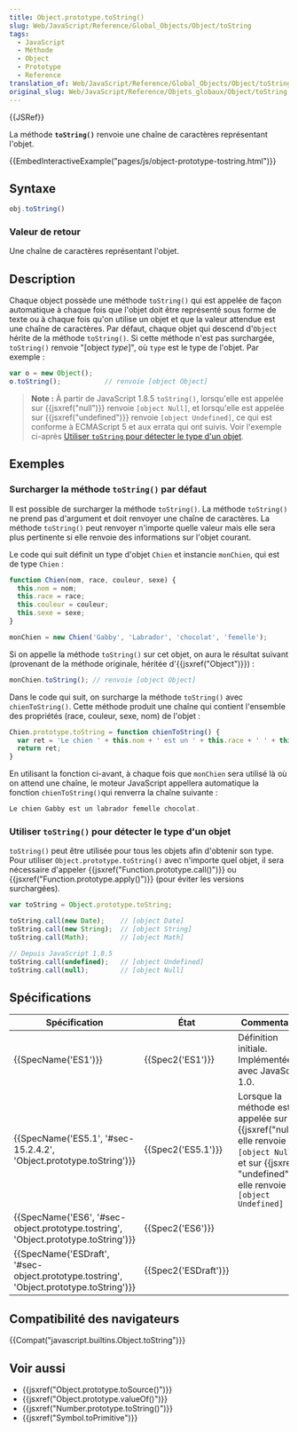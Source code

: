 ```yaml
---
title: Object.prototype.toString()
slug: Web/JavaScript/Reference/Global_Objects/Object/toString
tags:
  - JavaScript
  - Méthode
  - Object
  - Prototype
  - Reference
translation_of: Web/JavaScript/Reference/Global_Objects/Object/toString
original_slug: Web/JavaScript/Reference/Objets_globaux/Object/toString
---
```

{{JSRef}}

La méthode **`toString()`** renvoie une chaîne de caractères représentant l'objet.

{{EmbedInteractiveExample("pages/js/object-prototype-tostring.html")}}

## Syntaxe

```js
obj.toString()
```

### Valeur de retour

Une chaîne de caractères représentant l'objet.

## Description

Chaque object possède une méthode `toString()` qui est appelée de façon automatique à chaque fois que l'objet doit être représenté sous forme de texte ou à chaque fois qu'on utilise un objet et que la valeur attendue est une chaîne de caractères. Par défaut, chaque objet qui descend d'`Object` hérite de la méthode `toString()`. Si cette méthode n'est pas surchargée, `toString()` renvoie "\[object _type_]", où `type` est le type de l'objet. Par exemple :

```js
var o = new Object();
o.toString();           // renvoie [object Object]
```

> **Note :** À partir de JavaScript 1.8.5 `toString()`, lorsqu'elle est appelée sur {{jsxref("null")}} renvoie `[object Null]`, et lorsqu'elle est appelée sur {{jsxref("undefined")}} renvoie `[object Undefined]`, ce qui est conforme à ECMAScript 5 et aux errata qui ont suivis. Voir l'exemple ci-après [Utiliser `toString` pour détecter le type d'un objet](#detect).

## Exemples

### Surcharger la méthode `toString()` par défaut

Il est possible de surcharger la méthode `toString()`. La méthode `toString()` ne prend pas d'argument et doit renvoyer une chaîne de caractères. La méthode `toString()` peut renvoyer n'importe quelle valeur mais elle sera plus pertinente si elle renvoie des informations sur l'objet courant.

Le code qui suit définit un type d'objet `Chien` et instancie `monChien`, qui est de type `Chien` :

```js
function Chien(nom, race, couleur, sexe) {
  this.nom = nom;
  this.race = race;
  this.couleur = couleur;
  this.sexe = sexe;
}

monChien = new Chien('Gabby', 'Labrador', 'chocolat', 'femelle');
```

Si on appelle la méthode `toString()` sur cet objet, on aura le résultat suivant (provenant de la méthode originale, héritée d'{{jsxref("Object")}}) :

```js
monChien.toString(); // renvoie [object Object]
```

Dans le code qui suit, on surcharge la méthode `toString()` avec `chienToString()`. Cette méthode produit une chaîne qui contient l'ensemble des propriétés (race, couleur, sexe, nom) de l'objet :

```js
Chien.prototype.toString = function chienToString() {
  var ret = 'Le chien ' + this.nom + ' est un ' + this.race + ' ' + this.sexe + ' ' + this.couleur;
  return ret;
}
```

En utilisant la fonction ci-avant, à chaque fois que `monChien` sera utilisé là où on attend une chaîne, le moteur JavaScript appellera automatique la fonction `chienToString()`qui renverra la chaîne suivante :

```js
Le chien Gabby est un labrador femelle chocolat.
```

### Utiliser `toString()` pour détecter le type d'un objet

`toString()` peut être utilisée pour tous les objets afin d'obtenir son type. Pour utiliser `Object.prototype.toString()` avec n'importe quel objet, il sera nécessaire d'appeler {{jsxref("Function.prototype.call()")}} ou {{jsxref("Function.prototype.apply()")}} (pour éviter les versions surchargées).

```js
var toString = Object.prototype.toString;

toString.call(new Date);    // [object Date]
toString.call(new String);  // [object String]
toString.call(Math);        // [object Math]

// Depuis JavaScript 1.8.5
toString.call(undefined);   // [object Undefined]
toString.call(null);        // [object Null]
```

## Spécifications

| Spécification                                                                                                        | État                         | Commentaires                                                                                                                                                         |
| -------------------------------------------------------------------------------------------------------------------- | ---------------------------- | -------------------------------------------------------------------------------------------------------------------------------------------------------------------- |
| {{SpecName('ES1')}}                                                                                             | {{Spec2('ES1')}}         | Définition initiale. Implémentée avec JavaScript 1.0.                                                                                                                |
| {{SpecName('ES5.1', '#sec-15.2.4.2', 'Object.prototype.toString')}}                             | {{Spec2('ES5.1')}}     | Lorsque la méthode est appelée sur {{jsxref("null")}}, elle renvoie `[object Null]`, et sur {{jsxref( "undefined")}} elle renvoie `[object Undefined]` |
| {{SpecName('ES6', '#sec-object.prototype.tostring', 'Object.prototype.toString')}}         | {{Spec2('ES6')}}         |                                                                                                                                                                      |
| {{SpecName('ESDraft', '#sec-object.prototype.tostring', 'Object.prototype.toString')}} | {{Spec2('ESDraft')}} |                                                                                                                                                                      |

## Compatibilité des navigateurs

{{Compat("javascript.builtins.Object.toString")}}

## Voir aussi

- {{jsxref("Object.prototype.toSource()")}}
- {{jsxref("Object.prototype.valueOf()")}}
- {{jsxref("Number.prototype.toString()")}}
- {{jsxref("Symbol.toPrimitive")}}
